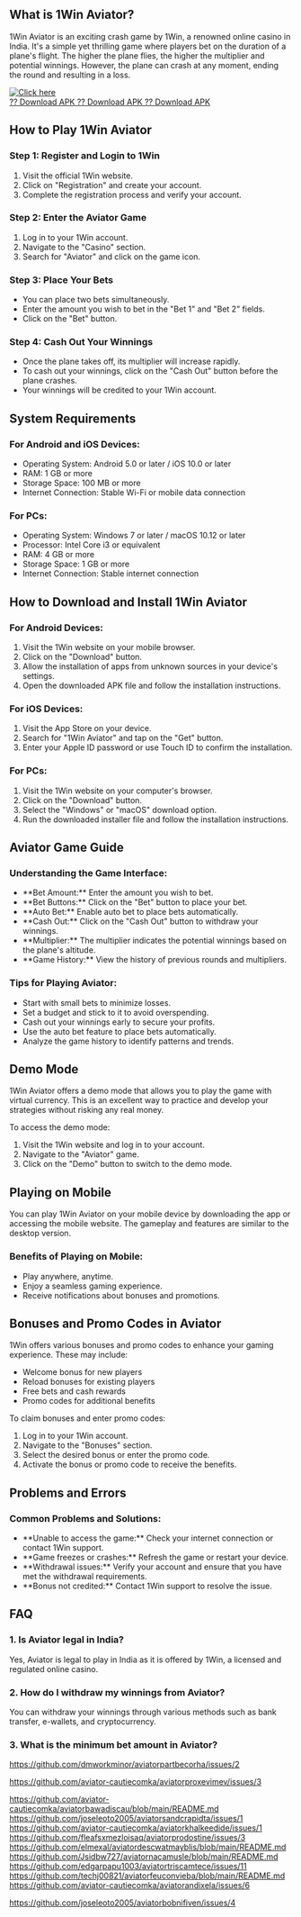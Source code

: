 ## What is 1Win Aviator?

1Win Aviator is an exciting crash game by 1Win, a renowned online casino
in India. It\'s a simple yet thrilling game where players bet on the
duration of a plane\'s flight. The higher the plane flies, the higher
the multiplier and potential winnings. However, the plane can crash at
any moment, ending the round and resulting in a loss.

[![Click
here](https://readscoops.com/wp-content/uploads/2023/03/Readscoop-aviator-1-1.jpg)](https://traff.sbs/deff)\
[?? Download APK ?? Download APK ?? Download
APK](https://traff.sbs/deff)

## How to Play 1Win Aviator

### Step 1: Register and Login to 1Win

1.  Visit the official 1Win website.
2.  Click on "Registration" and create your account.
3.  Complete the registration process and verify your account.

### Step 2: Enter the Aviator Game

1.  Log in to your 1Win account.
2.  Navigate to the "Casino" section.
3.  Search for "Aviator" and click on the game icon.

### Step 3: Place Your Bets

-   You can place two bets simultaneously.
-   Enter the amount you wish to bet in the "Bet 1" and "Bet
    2" fields.
-   Click on the "Bet" button.

### Step 4: Cash Out Your Winnings

-   Once the plane takes off, its multiplier will increase rapidly.
-   To cash out your winnings, click on the "Cash Out" button
    before the plane crashes.
-   Your winnings will be credited to your 1Win account.

## System Requirements

### For Android and iOS Devices:

-   Operating System: Android 5.0 or later / iOS 10.0 or later
-   RAM: 1 GB or more
-   Storage Space: 100 MB or more
-   Internet Connection: Stable Wi-Fi or mobile data connection

### For PCs:

-   Operating System: Windows 7 or later / macOS 10.12 or later
-   Processor: Intel Core i3 or equivalent
-   RAM: 4 GB or more
-   Storage Space: 1 GB or more
-   Internet Connection: Stable internet connection

## How to Download and Install 1Win Aviator

### For Android Devices:

1.  Visit the 1Win website on your mobile browser.
2.  Click on the "Download" button.
3.  Allow the installation of apps from unknown sources in your
    device\'s settings.
4.  Open the downloaded APK file and follow the installation
    instructions.

### For iOS Devices:

1.  Visit the App Store on your device.
2.  Search for "1Win Aviator" and tap on the "Get" button.
3.  Enter your Apple ID password or use Touch ID to confirm the
    installation.

### For PCs:

1.  Visit the 1Win website on your computer\'s browser.
2.  Click on the "Download" button.
3.  Select the "Windows" or "macOS" download option.
4.  Run the downloaded installer file and follow the installation
    instructions.

## Aviator Game Guide

### Understanding the Game Interface:

-   \*\*Bet Amount:\*\* Enter the amount you wish to bet.
-   \*\*Bet Buttons:\*\* Click on the "Bet" button to place your
    bet.
-   \*\*Auto Bet:\*\* Enable auto bet to place bets automatically.
-   \*\*Cash Out:\*\* Click on the "Cash Out" button to withdraw
    your winnings.
-   \*\*Multiplier:\*\* The multiplier indicates the potential winnings
    based on the plane\'s altitude.
-   \*\*Game History:\*\* View the history of previous rounds and
    multipliers.

### Tips for Playing Aviator:

-   Start with small bets to minimize losses.
-   Set a budget and stick to it to avoid overspending.
-   Cash out your winnings early to secure your profits.
-   Use the auto bet feature to place bets automatically.
-   Analyze the game history to identify patterns and trends.

## Demo Mode

1Win Aviator offers a demo mode that allows you to play the game with
virtual currency. This is an excellent way to practice and develop your
strategies without risking any real money.

To access the demo mode:

1.  Visit the 1Win website and log in to your account.
2.  Navigate to the "Aviator" game.
3.  Click on the "Demo" button to switch to the demo mode.

## Playing on Mobile

You can play 1Win Aviator on your mobile device by downloading the app
or accessing the mobile website. The gameplay and features are similar
to the desktop version.

### Benefits of Playing on Mobile:

-   Play anywhere, anytime.
-   Enjoy a seamless gaming experience.
-   Receive notifications about bonuses and promotions.

## Bonuses and Promo Codes in Aviator

1Win offers various bonuses and promo codes to enhance your gaming
experience. These may include:

-   Welcome bonus for new players
-   Reload bonuses for existing players
-   Free bets and cash rewards
-   Promo codes for additional benefits

To claim bonuses and enter promo codes:

1.  Log in to your 1Win account.
2.  Navigate to the "Bonuses" section.
3.  Select the desired bonus or enter the promo code.
4.  Activate the bonus or promo code to receive the benefits.

## Problems and Errors

### Common Problems and Solutions:

-   \*\*Unable to access the game:\*\* Check your internet connection or
    contact 1Win support.
-   \*\*Game freezes or crashes:\*\* Refresh the game or restart your
    device.
-   \*\*Withdrawal issues:\*\* Verify your account and ensure that you
    have met the withdrawal requirements.
-   \*\*Bonus not credited:\*\* Contact 1Win support to resolve the
    issue.

## FAQ

### 1. Is Aviator legal in India?

Yes, Aviator is legal to play in India as it is offered by 1Win, a
licensed and regulated online casino.

### 2. How do I withdraw my winnings from Aviator?

You can withdraw your winnings through various methods such as bank
transfer, e-wallets, and cryptocurrency.

### 3. What is the minimum bet amount in Aviator?

https://github.com/dmworkminor/aviatorpartbecorha/issues/2

https://github.com/aviator-cautiecomka/aviatorproxevimev/issues/3

https://github.com/aviator-cautiecomka/aviatorbawadiscau/blob/main/README.md
https://github.com/joseleoto2005/aviatorsandcrapidta/issues/1
https://github.com/aviator-cautiecomka/aviatorkhalkeedide/issues/1
https://github.com/fleafsxmezloisaq/aviatorprodostine/issues/3
https://github.com/elmexal/aviatordescwatmayblis/blob/main/README.md
https://github.com/Jsidbw727/aviatornacamusle/blob/main/README.md
https://github.com/edgarpapu1003/aviatortriscamtece/issues/11
https://github.com/techj00821/aviatorfeuconvieba/blob/main/README.md
https://github.com/aviator-cautiecomka/aviatorandixela/issues/6

https://github.com/joseleoto2005/aviatorbobnifiven/issues/4
